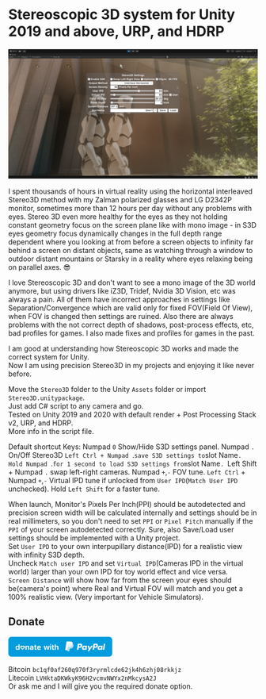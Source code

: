 # Stereoscopic 3D system for Unity 2019 and above, URP, and HDRP
![Stereo3D](Screenshot.png)

I spent thousands of hours in virtual reality using the horizontal interleaved Stereo3D method with my Zalman polarized glasses and LG D2342P monitor, sometimes more than 12 hours per day without any problems with eyes. Stereo 3D even more healthy for the eyes as they not holding constant geometry focus on the screen plane like with mono image - in S3D eyes geometry focus dynamically changes in the full depth range dependent where you looking at from before a screen objects to infinity far behind a screen on distant objects, same as watching through a window to outdoor distant mountains or Starsky in a reality where eyes relaxing being on parallel axes. :sunglasses:

I love Stereoscopic 3D and don't want to see a mono image of the 3D world anymore, but using drivers like iZ3D, Tridef, Nvidia 3D Vision, etc was always a pain.
All of them have incorrect approaches in settings like Separation/Convergence which are valid only for fixed FOV(Field Of View), when FOV is changed then settings are ruined.
Also there are always problems with the not correct depth of shadows, post-process effects, etc, bad profiles for games. I also made fixes and profiles for games in the past.

I am good at understanding how Stereoscopic 3D works and made the correct system for Unity.  
Now I am using precision Stereo3D in my projects and enjoying it like never before.  

Move the `Stereo3D` folder to the Unity `Assets` folder or import `Stereo3D.unitypackage`.  
Just add C# script to any camera and go.  
Tested on Unity 2019 and 2020 with default render + Post Processing Stack v2, URP, and HDRP.  
More info in the script file.  

Default shortcut Keys: 
    Numpad `0` Show/Hide S3D settings panel. 
    Numpad `.` On/Off Stereo3D
    `Left Ctrl + Numpad `.` save S3D settings to `slot Name`.
    Hold Numpad `.` for 1 second to load S3D settings from `slot Name`.
    `Left Shift + Numpad `.` swap left-right cameras.
    Numpad `+`,`-` FOV tune.
    `Left Ctrl` + Numpad `+`,`-` Virtual IPD tune if unlocked from `User IPD`(`Match User IPD` unchecked).
    Hold `Left Shift` for a faster tune.

When launch, Monitor's Pixels Per Inch(PPI) should be autodetected and precision screen width will be calculated internally and settings should be in real millimeters, so you don't need to set `PPI` or `Pixel Pitch` manually if the `PPI` of your screen autodetected correctly. Sure, also Save/Load user settings should be implemented with a Unity project.  
Set `User IPD` to your own interpupillary distance(IPD) for a realistic view with infinity S3D depth.  
Uncheck `Match user IPD` and set `Virtual IPD`(Cameras IPD in the virtual world) larger than your own IPD for toy world effect and vice versa.  
`Screen Distance` will show how far from the screen your eyes should be(camera's point) where Real and Virtual FOV will match and you get a 100% realistic view. (Very important for Vehicle Simulators).

## Donate
<a href="https://paypal.me/VitalVolkov/"><img src="PayPal.svg" height="40"></a>

Bitcoin `bc1qf0af260q970f3ryrmlcde62jk4h6zhj08rkkjz`  
Litecoin `LVHktaDKWkyK96H2vcmvNWYx2nMkcysA2J`  
Or ask me and I will give you the required donate option.
